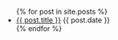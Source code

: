 
<ul>
  {% for post in site.posts %}
    <li>
      <a href="/gvwoods.github.io{{ post.url }}">{{ post.title }}</a> {{ post.date }}
    </li>
  {% endfor %}
</ul>
